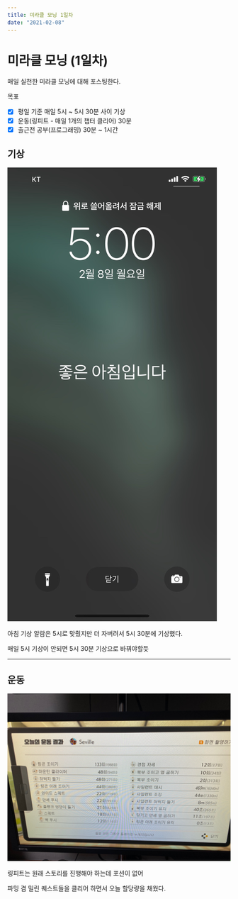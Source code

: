 ```yaml
---
title: 미라클 모닝 1일차
date: "2021-02-08"
---
```


# 미라클 모닝 (1일차)

매일 실천한 미라클 모닝에 대해 포스팅한다.

목표

- [x] 평일 기준 매일 5시 ~ 5시 30분 사이 기상
- [x] 운동(링피트 - 매일 1개의 챕터 클리어) 30분
- [x] 출근전 공부(프로그래밍) 30분 ~ 1시간

## **기상**

![20210208_기상](./20210208_기상.jpg)

아침 기상 알람은 5시로 맞췄지만
더 자버려서 5시 30분에 기상했다.

매일 5시 기상이 안되면 5시 30분 기상으로 바꿔야할듯

* * *

## **운동**

![20210208_운동](./20210208_운동.jpg)

링피트는 원래 스토리를 진행해야 하는데 포션이 없어

파밍 겸 밀린 퀘스트들을 클리어 하면서 오늘 할당량을 채웠다.








